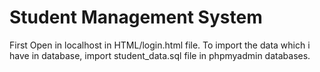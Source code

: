 # Student Management System

First Open in localhost in HTML/login.html file.
To import the data which i have in database, import student_data.sql file in phpmyadmin databases.

